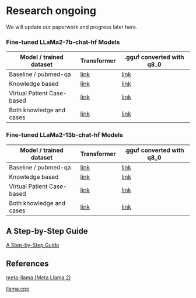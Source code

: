 # Research ongoing

We will update our paperwork and progress later here.

### Fine-tuned LLaMa2-7b-chat-hf Models
| Model / trained dataset | Transformer | .gguf converted with q8_0 |
| --- | --- | --- |
| Baseline / pubmed-qa | [link](https://huggingface.co/BLACKBUN/llama-2-7b-pubmed-qa-211k) | [link](https://huggingface.co/BLACKBUN/llama-2-7b-pubmed-qa-211k-gguf_q8_0) |
| Knowledge based | [link](https://huggingface.co/BLACKBUN/llama-2-7b-paediatrics-abdominal-pain) | [link](https://huggingface.co/BLACKBUN/llama-2-7b-paediatrics-abdominal-pain-gguf_q8_0) |
| Virtual Patient Case-based | [link](https://huggingface.co/BLACKBUN/llama-2-7b-virtual-patient-cases) | [link](https://huggingface.co/BLACKBUN/llama-2-7b-virtual-patient-cases-gguf_q8_0) |
| Both knowledge and cases | [link](https://huggingface.co/BLACKBUN/llama-2-7b-both) | [link](https://huggingface.co/BLACKBUN/llama-2-7b-both-gguf_q8_0) |

### Fine-tuned LLaMa2-13b-chat-hf Models
| Model / trained dataset | Transformer | .gguf converted with q8_0 |
| --- | --- | --- |
| Baseline / pubmed-qa | [link](https://huggingface.co/BLACKBUN/llama-2-13b-pubmed-qa-211k) | [link](https://huggingface.co/BLACKBUN/llama-2-13b-pubmed-qa-211k-gguf_q8_0) |
| Knowledge based | [link](https://huggingface.co/BLACKBUN/llama-2-13b-paediatrics-abdominal-pain) | [link](https://huggingface.co/BLACKBUN/llama-2-13b-paediatrics-abdominal-pain-gguf_q8_0) |
| Virtual Patient Case-based | [link](https://huggingface.co/BLACKBUN/llama-2-13b-virtual-patient-cases) | [link](https://huggingface.co/BLACKBUN/llama-2-13b-virtual-patient-cases-gguf_q8_0) |
| Both knowledge and cases | [link](https://huggingface.co/BLACKBUN/llama-2-13b-both) | [link](https://huggingface.co/BLACKBUN/llama-2-13b-both-gguf_q8_0) |

## A Step-by-Step Guide
[A Step-by-Step Guide](https://github.com/Aprilistic/Medical_LLM/blob/main/GUIDE.md)


## References
[meta-llama (Meta Llama 2)](https://huggingface.co/meta-llama)

[llama.cpp](https://github.com/ggerganov/llama.cpp)

